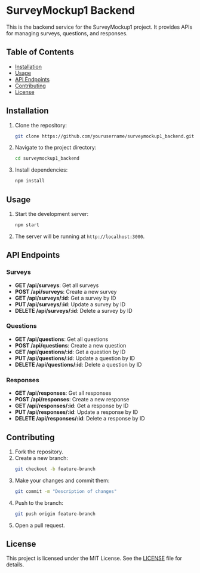 # SurveyMockup1 Backend

This is the backend service for the SurveyMockup1 project. It provides APIs for managing surveys, questions, and responses.

## Table of Contents

- [Installation](#installation)
- [Usage](#usage)
- [API Endpoints](#api-endpoints)
- [Contributing](#contributing)
- [License](#license)

## Installation

1. Clone the repository:
    ```bash
    git clone https://github.com/yourusername/surveymockup1_backend.git
    ```
2. Navigate to the project directory:
    ```bash
    cd surveymockup1_backend
    ```
3. Install dependencies:
    ```bash
    npm install
    ```

## Usage

1. Start the development server:
    ```bash
    npm start
    ```
2. The server will be running at `http://localhost:3000`.

## API Endpoints

### Surveys

- **GET /api/surveys**: Get all surveys
- **POST /api/surveys**: Create a new survey
- **GET /api/surveys/:id**: Get a survey by ID
- **PUT /api/surveys/:id**: Update a survey by ID
- **DELETE /api/surveys/:id**: Delete a survey by ID

### Questions

- **GET /api/questions**: Get all questions
- **POST /api/questions**: Create a new question
- **GET /api/questions/:id**: Get a question by ID
- **PUT /api/questions/:id**: Update a question by ID
- **DELETE /api/questions/:id**: Delete a question by ID

### Responses

- **GET /api/responses**: Get all responses
- **POST /api/responses**: Create a new response
- **GET /api/responses/:id**: Get a response by ID
- **PUT /api/responses/:id**: Update a response by ID
- **DELETE /api/responses/:id**: Delete a response by ID

## Contributing

1. Fork the repository.
2. Create a new branch:
    ```bash
    git checkout -b feature-branch
    ```
3. Make your changes and commit them:
    ```bash
    git commit -m "Description of changes"
    ```
4. Push to the branch:
    ```bash
    git push origin feature-branch
    ```
5. Open a pull request.

## License

This project is licensed under the MIT License. See the [LICENSE](LICENSE) file for details.